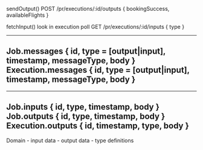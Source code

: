 sendOutput()
    POST /pr/executions/:id/outputs { bookingSuccess, availableFlights }

fetchInput()
    look in execution
    poll GET /pr/executions/:id/inputs { type }

---
Job.messages { id, type = [output|input], timestamp, messageType, body }
Execution.messages { id, type = [output|input], timestamp, messageType, body }
---

---
Job.inputs { id, type, timestamp, body }
Job.outputs { id, type, timestamp, body }
Execution.outputs { id, timestamp, type, body }
---


Domain
    - input data
    - output data
    - type definitions